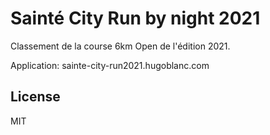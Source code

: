 # Sainté City Run by night 2021

Classement de la course 6km Open de l'édition 2021.

Application: sainte-city-run2021.hugoblanc.com

## License

MIT